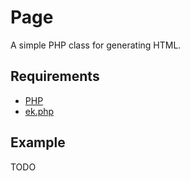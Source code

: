 # Page

A simple PHP class for generating HTML.

## Requirements

- [PHP](https://www.php.net/)
- [ek.php](https://github.com/evan-klein/ek/blob/master/ek.php)

## Example

TODO